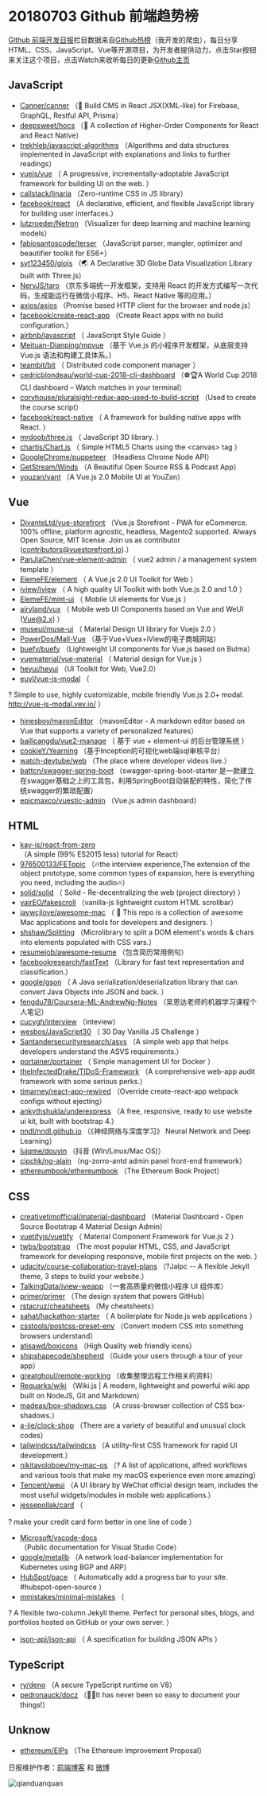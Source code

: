 # 20180703 Github 前端趋势榜

[Github 前端开发日报](http://caibaojian.com/c/news)栏目数据来自[Github热榜](http://news.caibaojian.com/)（我开发的爬虫），每日分享HTML、CSS、JavaScript、Vue等开源项目，为开发者提供动力，点击Star按钮来关注这个项目，点击Watch来收听每日的更新[Github主页](https://github.com/kujian/githubTrending)
## JavaScript

* [Canner/canner](https://github.com/Canner/canner) （📡 Build CMS in React JSX(XML-like) for Firebase, GraphQL, Restful API, Prisma）
* [deepsweet/hocs](https://github.com/deepsweet/hocs) （🍱 A collection of Higher-Order Components for React and React Native）
* [trekhleb/javascript-algorithms](https://github.com/trekhleb/javascript-algorithms) （Algorithms and data structures implemented in JavaScript with explanations and links to further readings）
* [vuejs/vue](https://github.com/vuejs/vue) （
        A progressive, incrementally-adoptable JavaScript framework for building UI on the web.
      ）
* [callstack/linaria](https://github.com/callstack/linaria) （Zero-runtime CSS in JS library）
* [facebook/react](https://github.com/facebook/react) （A declarative, efficient, and flexible JavaScript library for building user interfaces.）
* [lutzroeder/Netron](https://github.com/lutzroeder/Netron) （Visualizer for deep learning and machine learning models）
* [fabiosantoscode/terser](https://github.com/fabiosantoscode/terser) （JavaScript parser, mangler, optimizer and beautifier toolkit for ES6+）
* [syt123450/giojs](https://github.com/syt123450/giojs) （🌏 A Declarative 3D Globe Data Visualization Library built with Three.js）
* [NervJS/taro](https://github.com/NervJS/taro) （京东多端统一开发框架，支持用 React 的开发方式编写一次代码，生成能运行在微信小程序、H5、React Native 等的应用。）
* [axios/axios](https://github.com/axios/axios) （Promise based HTTP client for the browser and node.js）
* [facebook/create-react-app](https://github.com/facebook/create-react-app) （Create React apps with no build configuration.）
* [airbnb/javascript](https://github.com/airbnb/javascript) （
        JavaScript Style Guide
      ）
* [Meituan-Dianping/mpvue](https://github.com/Meituan-Dianping/mpvue) （基于 Vue.js 的小程序开发框架，从底层支持 Vue.js 语法和构建工具体系。）
* [teambit/bit](https://github.com/teambit/bit) （
        Distributed code component manager
      ）
* [cedricblondeau/world-cup-2018-cli-dashboard](https://github.com/cedricblondeau/world-cup-2018-cli-dashboard) （⚽🏆A World Cup 2018 CLI dashboard – Watch matches in your terminal）
* [coryhouse/pluralsight-redux-app-used-to-build-script](https://github.com/coryhouse/pluralsight-redux-app-used-to-build-script) （Used to create the course script）
* [facebook/react-native](https://github.com/facebook/react) （
        A framework for building native apps with React.
      ）
* [mrdoob/three.js](https://github.com/mrdoob/three.js) （
        JavaScript 3D library.
      ）
* [chartjs/Chart.js](https://github.com/chartjs/Chart.js) （
        Simple HTML5 Charts using the &lt;canvas&gt; tag
      ）
* [GoogleChrome/puppeteer](https://github.com/GoogleChrome/puppeteer) （Headless Chrome Node API）
* [GetStream/Winds](https://github.com/GetStream/Winds) （A Beautiful Open Source RSS &amp; Podcast App）
* [youzan/vant](https://github.com/youzan/vant) （A Vue.js 2.0 Mobile UI at YouZan）

## Vue

* [DivanteLtd/vue-storefront](https://github.com/DivanteLtd/vue-storefront) （Vue.js Storefront - PWA for eCommerce. 100% offline, platform agnostic, headless, Magento2 supported. Always Open Source, MIT license. Join us as contributor (contributors@vuestorefront.io).）
* [PanJiaChen/vue-element-admin](https://github.com/PanJiaChen/vue-element-admin) （
        vue2 admin / a management system template
      ）
* [ElemeFE/element](https://github.com/ElemeFE/element) （
        A Vue.js 2.0 UI Toolkit for Web
      ）
* [iview/iview](https://github.com/iview/iview) （
        A high quality UI Toolkit with both Vue.js 2.0 and 1.0
      ）
* [ElemeFE/mint-ui](https://github.com/ElemeFE/mint-ui) （
        Mobile UI elements for Vue.js
      ）
* [airyland/vux](https://github.com/airyland/vux) （
        Mobile web UI Components based on Vue and WeUI (Vue@2.x)
      ）
* [museui/muse-ui](https://github.com/museui/muse-ui) （
        Material Design UI library for Vuejs 2.0
      ）
* [PowerDos/Mall-Vue](https://github.com/PowerDos/Mall-Vue) （基于Vue+Vuex+iView的电子商城网站）
* [buefy/buefy](https://github.com/buefy/buefy) （Lightweight UI components for Vue.js based on Bulma）
* [vuematerial/vue-material](https://github.com/vuematerial/vue-material) （
        Material design for Vue.js
      ）
* [heyui/heyui](https://github.com/heyui/heyui) （UI Toolkit for Web, Vue2.0）
* [euvl/vue-js-modal](https://github.com/euvl/vue-js-modal) （
        
? Simple to use, highly customizable, mobile friendly Vue.js 2.0+ modal. <a href="http://vue-js-modal.yev.io/">http://vue-js-modal.yev.io/</a>
      ）
* [hinesboy/mavonEditor](https://github.com/hinesboy/mavonEditor) （mavonEditor - A markdown editor based on Vue that supports a variety of personalized features）
* [bailicangdu/vue2-manage](https://github.com/bailicangdu/vue2-manage) （
        基于 vue + element-ui 的后台管理系统
      ）
* [cookieY/Yearning](https://github.com/cookieY/Yearning) （基于Inception的可视化web端sql审核平台）
* [watch-devtube/web](https://github.com/watch-devtube/web) （The place where developer videos live.）
* [battcn/swagger-spring-boot](https://github.com/battcn/swagger-spring-boot) （swagger-spring-boot-starter 是一款建立在swagger基础之上的工具包，利用SpringBoot自动装配的特性，简化了传统swagger的繁琐配置）
* [epicmaxco/vuestic-admin](https://github.com/epicmaxco/vuestic-admin) （Vue.js admin dashboard）

## HTML

* [kay-is/react-from-zero](https://github.com/kay-is/react-from-zero) （A simple (99% ES2015 less) tutorial for React）
* [976500133/FETopic](https://github.com/976500133/FETopic) （🔥the interview experience,The extension of the object prototype, some common types of expansion, here is everything you need, including the audio🔥）
* [solid/solid](https://github.com/solid/solid) （
        Solid - Re-decentralizing the web (project directory)
      ）
* [yairEO/fakescroll](https://github.com/yairEO/fakescroll) （vanilla-js lightweight custom HTML scrollbar）
* [jaywcjlove/awesome-mac](https://github.com/jaywcjlove/awesome-mac) （
         This repo is a collection of awesome Mac applications and tools for developers and designers.
      ）
* [shshaw/Splitting](https://github.com/shshaw/Splitting) （Microlibrary to split a DOM element's words &amp; chars into elements populated with CSS vars.）
* [resumejob/awesome-resume](https://github.com/resumejob/awesome-resume) （包含简历常用例句）
* [facebookresearch/fastText](https://github.com/facebookresearch/fastText) （Library for fast text representation and classification.）
* [google/gson](https://github.com/google/gson) （
        A Java serialization/deserialization library that can convert Java Objects into JSON and back.
      ）
* [fengdu78/Coursera-ML-AndrewNg-Notes](https://github.com/fengdu78/Coursera-ML-AndrewNg-Notes) （吴恩达老师的机器学习课程个人笔记）
* [cucygh/interview](https://github.com/cucygh/interview) （inteview）
* [wesbos/JavaScript30](https://github.com/wesbos/JavaScript30) （
        30 Day Vanilla JS Challenge
      ）
* [Santandersecurityresearch/asvs](https://github.com/Santandersecurityresearch/asvs) （A simple web app that helps developers understand the ASVS requirements.）
* [portainer/portainer](https://github.com/portainer/portainer) （
        Simple management UI for Docker
      ）
* [theInfectedDrake/TIDoS-Framework](https://github.com/theInfectedDrake/TIDoS-Framework) （A comprehensive web-app audit framework with some serious perks.）
* [timarney/react-app-rewired](https://github.com/timarney/react-app-rewired) （Override create-react-app webpack configs without ejecting）
* [ankythshukla/underexpress](https://github.com/ankythshukla/underexpress) （A free, responsive, ready to use website ui kit, built with bootstrap 4.）
* [nndl/nndl.github.io](https://github.com/nndl/nndl.github.io) （《神经网络与深度学习》 Neural Network and Deep Learning）
* [lujqme/douyin](https://github.com/lujqme/douyin) （抖音 (WIn/Linux/Mac OS)）
* [cipchk/ng-alain](https://github.com/cipchk/ng-alain) （ng-zorro-antd admin panel front-end framework）
* [ethereumbook/ethereumbook](https://github.com/ethereumbook/ethereumbook) （The Ethereum Book Project）

## CSS

* [creativetimofficial/material-dashboard](https://github.com/creativetimofficial/material-dashboard) （Material Dashboard - Open Source Bootstrap 4 Material Design Admin）
* [vuetifyjs/vuetify](https://github.com/vuetifyjs/vuetify) （
        Material Component Framework for Vue.js 2
      ）
* [twbs/bootstrap](https://github.com/twbs/bootstrap) （The most popular HTML, CSS, and JavaScript framework for developing responsive, mobile first projects on the web.
      ）
* [udacity/course-collaboration-travel-plans](https://github.com/udacity/course-collaboration-travel-plans) （?Jalpc -- A flexible Jekyll theme, 3 steps to build your website.）
* [TalkingData/iview-weapp](https://github.com/TalkingData/iview-weapp) （一套高质量的微信小程序 UI 组件库）
* [primer/primer](https://github.com/primer/primer) （The design system that powers GitHub）
* [rstacruz/cheatsheets](https://github.com/rstacruz/cheatsheets) （My cheatsheets）
* [sahat/hackathon-starter](https://github.com/sahat/hackathon-starter) （
        A boilerplate for Node.js web applications
      ）
* [csstools/postcss-preset-env](https://github.com/csstools/postcss-preset-env) （Convert modern CSS into something browsers understand）
* [atisawd/boxicons](https://github.com/atisawd/boxicons) （High Quality web friendly icons）
* [shipshapecode/shepherd](https://github.com/shipshapecode/shepherd) （Guide your users through a tour of your app）
* [greatghoul/remote-working](https://github.com/greatghoul/remote-working) （收集整理远程工作相关的资料）
* [Requarks/wiki](https://github.com/Requarks/wiki) （Wiki.js | A modern, lightweight and powerful wiki app built on NodeJS, Git and Markdown）
* [madeas/box-shadows.css](https://github.com/madeas/box-shadows.css) （A cross-browser collection of CSS box-shadows.）
* [a-jie/clock-shop](https://github.com/a-jie/clock-shop) （There are a variety of beautiful and unusual clock codes）
* [tailwindcss/tailwindcss](https://github.com/tailwindcss/tailwindcss) （A utility-first CSS framework for rapid UI development.）
* [nikitavoloboev/my-mac-os](https://github.com/nikitavoloboev/my-mac-os) （? A list of applications, alfred workflows and various tools that make my macOS experience even more amazing）
* [Tencent/weui](https://github.com/Tencent/weui) （A UI library by WeChat official design team, includes the most useful widgets/modules in mobile web applications.）
* [jessepollak/card](https://github.com/jessepollak/card) （
        
? make your credit card form better in one line of code
      ）
* [Microsoft/vscode-docs](https://github.com/Microsoft/vscode-docs) （Public documentation for Visual Studio Code）
* [google/metallb](https://github.com/google/metallb) （A network load-balancer implementation for Kubernetes using BGP and ARP）
* [HubSpot/pace](https://github.com/HubSpot/pace) （
        Automatically add a progress bar to your site. #hubspot-open-source
      ）
* [mmistakes/minimal-mistakes](https://github.com/mmistakes/minimal-mistakes) （
        
? A flexible two-column Jekyll theme. Perfect for personal sites, blogs, and portfolios hosted on GitHub or your own server.
      ）
* [json-api/json-api](https://github.com/json-api/json-api) （
        A specification for building JSON APIs
      ）

## TypeScript

* [ry/deno](https://github.com/ry/deno) （A secure TypeScript runtime on V8）
* [pedronauck/docz](https://github.com/pedronauck/docz) （✍🏻It has never been so easy to document your things!）

## Unknow

* [ethereum/EIPs](https://github.com/ethereum/EIPs) （The Ethereum Improvement Proposal）


日报维护作者：[前端博客](http://caibaojian.com/) 和 [微博](http://caibaojian.com/go/weibo)

![qianduanquan](https://user-images.githubusercontent.com/3055447/38468989-651132ac-3b80-11e8-8e6b-15122322a9d7.png)